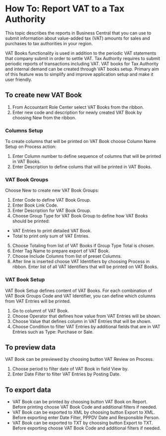 # How To: Report VAT to a Tax Authority

This topic describes the reports in Business Central that you can use to submit information about value-added tax (VAT) amounts for sales and purchases to tax authorities in your region. 

VAT Books functionality is used in addition to the periodic VAT statements that company submit in order to settle VAT. Tax Authority requires to submit periodic reports of transactions including VAT. VAT books for Tax Authority and internal demand can be created through VAT books setup. Primary aim of this feature was to simplify and improve application setup and make it user friendly.

## To create new VAT Book

1. From Accountant Role Center select VAT Books from the ribbon. 
2. Enter new code and description for newly created VAT Book by choosing New from the ribbon.

### Columns Setup
To create columns that will be printed on VAT Book choose Column Name Setup on Process action:
1. Enter Column number to define sequence of columns that will be printed in VAT Books.
2. Enter Description to define colums that will be printed in VAT Books.

### VAT Book Groups
Choose New to create new VAT Book Groups:
1. Enter Code to define VAT Book Group.
2. Enter Book Link Code.
3. Enter Description for VAT Book Group.
4. Choose Group Type for VAT Book Group to define how VAT Books should be printed:
- VAT Entries to print detailed VAT Book.
- Total to print only sum of VAT Entries.
5. Choose Totaling from list of VAT Books if Group Type Total is chosen.
6. Enter Tag Name to prepare export of VAT Book.
7. Choose Include Columns from list of preset Columns.
8. After line is inserted choose VAT Identifiers by choosing Process in ribbon. Enter list of all VAT Identifiers that will be printed on VAT Books.

### VAT Book Setup
VAT Book Setup defines content of VAT Books. For each combination of VAT Book Groups Code and VAT Identifier, you can define which columns from VAT Entries will be printed.
1. Go to columnt of VAT Book.
2. Choose Operator that defines how value from VAT Entries will be shown.
3. Choose Value that defines column in VAT Entries that will be shown.
4. Choose Condition to filter VAT Entries by additional fields that are in VAT Entries such as Type: Purchase or Sale.

## To preview data
VAT Book can be previewed by choosing button VAT Review on Process.
1. Choose period to filter date of VAT Book in field View by.
2. Enter Date Filter to filter VAT Entries by Posting Date.

## To export data
- VAT Book can be printed by choosing button VAT Book on Report. Before printing choose VAT Book Code and additional filters if needed.
- VAT Book can be exported to XML by choosing button Export to XML. Before exporting enter Date Filter, PPPDV Date and Responsible Person.
- VAT Book can be exported to TXT by choosing button Export to TXT. Before exporting choose VAT Book Code and additional filters if needed.
